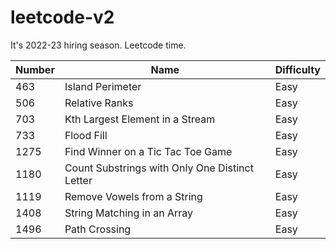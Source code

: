 # leetcode-v2

It's 2022-23 hiring season. Leetcode time.

| Number | Name                                           | Difficulty |
| ------ | ---------------------------------------------- | ---------- |
| 463    | Island Perimeter                               | Easy       |
| 506    | Relative Ranks                                 | Easy       |
| 703    | Kth Largest Element in a Stream                | Easy       |
| 733    | Flood Fill                                     | Easy       |
| 1275   | Find Winner on a Tic Tac Toe Game              | Easy       |
| 1180   | Count Substrings with Only One Distinct Letter | Easy       |
| 1119   | Remove Vowels from a String                    | Easy       |
| 1408   | String Matching in an Array                    | Easy       |
| 1496   | Path Crossing                                  | Easy       |

